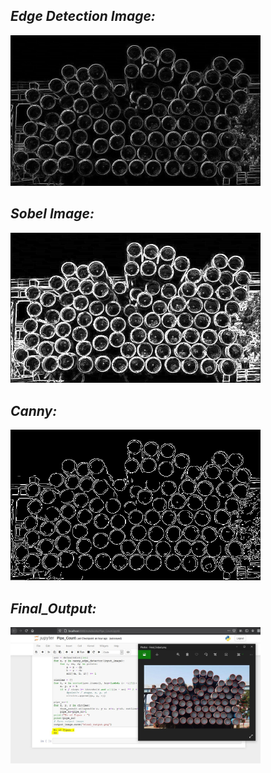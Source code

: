 
## ***_Edge Detection Image:_***

<img src="https://github.com/Godson-Thomas/Detecting_and_Counting_Pipes/blob/master/Results_Images/edge_detection.png" width="400"><br>

## ***_Sobel Image:_***

<img src="https://github.com/Godson-Thomas/Detecting_and_Counting_Pipes/blob/master/Results_Images/sobel_Image.png" width="400"><br>

## ***_Canny:_***

<img src="https://github.com/Godson-Thomas/Detecting_and_Counting_Pipes/blob/master/Results_Images/canny_Image.png" width="400"><br>

## ***_Final_Output:_***

<img src="https://github.com/Godson-Thomas/Detecting_and_Counting_Pipes/blob/master/Results_Images/Final_Output_count.JPG" width="400">
